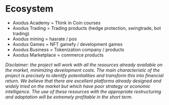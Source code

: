# Ecosystem

* Axodus Academy = Think in Coin courses
* Axodus Trading = Trading products (hedge protection, swingtrade, bot trading)
* Axodus mining = hasrate / pos
* Axodus Games = NFT gamefy / development games&#x20;
* Axodus Business = Tokenization company / products&#x20;
* Axodus Marketplace = commerce products

_Disclaimer: the project will work with all the resources already available on the market, minimizing development costs. The main characteristic of the project is precisely to identify potentialities and transform this into financial return. We believe that there are excellent platforms already designed and widely tried on the market but which have poor strategy or economic intelligence. The use of these resources with the appropriate restructuring and adaptation will be extremely profitable in the short term._
